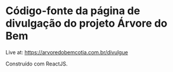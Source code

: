 # Código-fonte da página de divulgação do projeto Árvore do Bem

Live at: https://arvoredobemcotia.com.br/divulgue

Construído com ReactJS.
